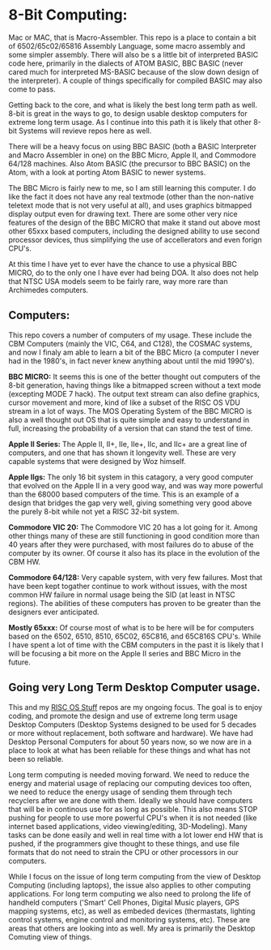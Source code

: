 # 8-Bit Computing:

Mac or MAC, that is Macro-Assembler.  This repo is a place to contain a bit of 6502/65c02/65816 Assembly Language, some macro assembly and some simpler assembly.  There will also be s a little bit of interpreted BASIC code here, primarily in the dialects of ATOM BASIC, BBC BASIC (never cared much for interpreted MS-BASIC because of the slow down design of the interpreter).  A couple of things specifically for compiled BASIC may also come to pass.

Getting back to the core, and what is likely the best long term path as well.  8-bit is great in the ways to go, to design usable desktop computers for extreme long term usage.   As I continue into this path it is likely that other 8-bit Systems will revieve repos here as well.

There will be a heavy focus on using BBC BASIC (both a BASIC Interpreter and Macro Assembler in one) on the BBC Micro, Apple II, and Commodore 64/128 machines.  Also Atom BASIC (the precursor to BBC BASIC) on the Atom, with a look at porting Atom BASIC to newer systems.

The BBC Micro is fairly new to me, so I am still learning this computer.  I do like the fact it does not have any real textmode (other than the non-native teletext mode that is not very useful at all), and uses graphics bitmapped display output even for drawing text.  There are some other very nice features of the design of the BBC MICRO that make it stand out above most other 65xxx based computers, including the designed ability to use second processor devices, thus simplifying the use of accellerators and even forign CPU's.

At this time I have yet to ever have the chance to use a physical BBC MICRO, do to the only one I have ever had being DOA.  It also does not help that NTSC USA models seem to be fairly rare, way more rare than Archimedes computers.



## Computers:

This repo covers a number of computers of my usage.  These include the CBM Computers (mainly the VIC, C64, and C128), the COSMAC systems, and now I finaly am able to learn a bit of the BBC Micro (a computer I never had in the 1980's, in fact never knew anything about until the mid 1990's).

**BBC MICRO:** It seems this is one of the better thought out computers of the 8-bit generation, having things like a bitmapped screen without a text mode (excepting MODE 7 hack).  The output text stream can also define graphics, cursor movement and more, kind of like a subset of the RISC OS VDU stream in a lot of ways.  The MOS Operating System of the BBC MICRO is also a well thought out OS that is quite simple and easy to understand in full, increasing the probability of a version that can stand the test of time.

**Apple II Series:** The Apple II, II+, IIe, IIe+, IIc, and IIc+ are a great line of computers, and one that has shown it longevity well.  These are very capable systems that were designed by Woz himself.

**Apple IIgs:** The only 16 bit system in this catagory, a very good computer that evolved on the Apple II in a very good way, and was way more powerful than the 68000 based computers of the time.  This is an example of a design that bridges the gap very well, giving something very good above the purely 8-bit while not yet a RISC 32-bit system.

**Commodore VIC 20:** The Commodore VIC 20 has a lot going for it.  Among other things many of these are still functioning in good condition more than 40 years after they were purchased, with most failures do to abuse of the computer by its owner.  Of course it also has its place in the evolution of the CBM HW.

**Commodore 64/128:** Very capable system, with very few failures.  Most that have been kept togather continue to work without issues, with the most common HW failure in normal usage being the SID (at least in NTSC regions).  The abilities of these computers has proven to be greater than the designers ever anticipated.

**Mostly 65xxx:** Of course most of what is to be here will be for computers based on the 6502, 6510, 8510, 65C02, 65C816, and 65C816S CPU's.  While I have spent a lot of time with the CBM computers in the past it is likely that I will be focusing a bit more on the Apple II series and BBC Micro in the future.



## Going very Long Term Desktop Computer usage.

This and my [RISC OS Stuff](https://github.com/David-SWUSA-RISCOS/RISCOSStuff/) repos are my ongoing focus.  The goal is to enjoy coding, and promote the design and use of extreme long term usage Desktop Computers (Desktop Systems designed to be used for 5 decades or more without replacement, both software and hardware).  We have had Desktop Personal Computers for about 50 years now, so we now are in a place to look at what has been reliable for these things and what has not been so reliable.

Long term computing is needed moving forward.  We need to reduce the energy and material usage of replacing our computing devices too often, we need to reduce the energy usage of sending them through tech recyclers after we are done with them.  Ideally we should have computers that will be in continous use for as long as possible.  This also means STOP pushing for people to use more powerful CPU's when it is not needed (like internet based applications, video viewing/editing, 3D-Modeling).  Many tasks can be done easily and well in real time with a lot lower end HW that is pushed, if the programmers give thought to these things, and use file formats that do not need to strain the CPU or other processors in our computers.

While I focus on the issue of long term computing from the view of Desktop Computing (including laptops), the issue also applies to other computing applications.  For long  term computing we also need to prolong the life of handheld computers ('Smart' Cell Phones, Digital Music players, GPS mapping systems, etc), as well as embeded devices (thermastats, lighting control systems, engine control and monitoring systems, etc).  These are areas that others are looking into as well.  My area is primarily the Desktop Comuting view of things.
